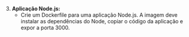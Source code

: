3. **Aplicação Node.js:**
   - Crie um Dockerfile para uma aplicação Node.js. A imagem deve instalar as dependências do Node, copiar o código da aplicação e expor a porta 3000.